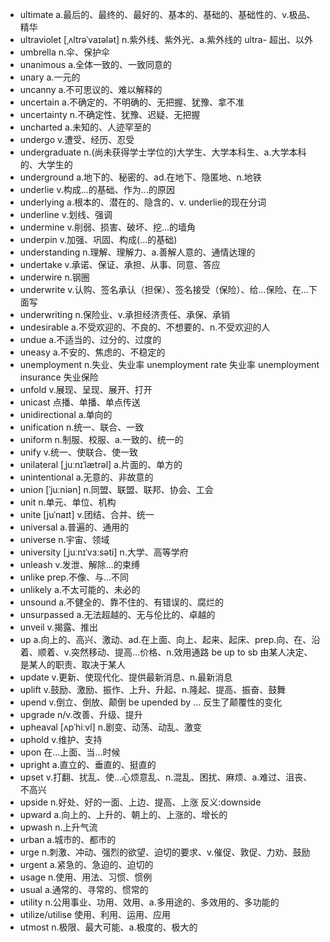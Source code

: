 - ultimate a.最后的、最终的、最好的、基本的、基础的、基础性的、v.极品、精华
- ultraviolet [ˌʌltrəˈvaɪələt] n.紫外线、紫外光、a.紫外线的  ultra- 超出、以外
- umbrella n.伞、保护伞
- unanimous a.全体一致的、一致同意的
- unary a.一元的
- uncanny a.不可思议的、难以解释的
- uncertain a.不确定的、不明确的、无把握、犹豫、拿不准
- uncertainty n.不确定性、犹豫、迟疑、无把握
- uncharted a.未知的、人迹罕至的
- undergo v.遭受、经历、忍受
- undergraduate n.(尚未获得学士学位的)大学生、大学本科生、a.大学本科的、大学生的
- underground a.地下的、秘密的、ad.在地下、隐匿地、n.地铁
- underlie v.构成...的基础、作为...的原因  
- underlying a.根本的、潜在的、隐含的、v. underlie的现在分词
- underline v.划线、强调
- undermine v.削弱、损害、破坏、挖...的墙角
- underpin v.加强、巩固、构成(...的基础)
- understanding n.理解、理解力、a.善解人意的、通情达理的
- undertake v.承诺、保证、承担、从事、同意、答应
- underwire n.钢圈
- underwrite v.认购、签名承认（担保）、签名接受（保险）、给...保险、在...下面写
- underwriting n.保险业、v.承担经济责任、承保、承销
- undesirable a.不受欢迎的、不良的、不想要的、n.不受欢迎的人
- undue a.不适当的、过分的、过度的
- uneasy a.不安的、焦虑的、不稳定的
- unemployment n.失业、失业率  unemployment rate 失业率  unemployment insurance 失业保险
- unfold v.展现、呈现、展开、打开
- unicast 点播、单播、单点传送
- unidirectional a.单向的
- unification n.统一、联合、一致
- uniform n.制服、校服、a.一致的、统一的
- unify v.统一、使联合、使一致
- unilateral [ˌjuːnɪˈlætrəl] a.片面的、单方的
- unintentional a.无意的、非故意的
- union [ˈjuːniən] n.同盟、联盟、联邦、协会、工会
- unit n.单元、单位、机构
- unite [juˈnaɪt] v.团结、合并、统一
- universal a.普遍的、通用的
- universe n.宇宙、领域
- university [ˌjuːnɪˈvɜːsəti] n.大学、高等学府
- unleash v.发泄、解除...的束缚
- unlike prep.不像、与...不同
- unlikely a.不太可能的、未必的
- unsound a.不健全的、靠不住的、有错误的、腐烂的
- unsurpassed a.无法超越的、无与伦比的、卓越的
- unveil v.揭露、推出
- up a.向上的、高兴、激动、ad.在上面、向上、起来、起床、prep.向、在、沿着、顺着、v.突然移动、提高...价格、n.效用通路  be up to sb 由某人决定、是某人的职责、取决于某人
- update v.更新、使现代化、提供最新消息、n.最新消息
- uplift v.鼓励、激励、振作、上升、升起、n.隆起、提高、振奋、鼓舞
- upend v.倒立、倒放、颠倒 be upended by ... 反生了颠覆性的变化
- upgrade n/v.改善、升级、提升
- upheaval [ʌpˈhiːvl] n.剧变、动荡、动乱、激变
- uphold v.维护、支持
- upon 在...上面、当...时候
- upright a.直立的、垂直的、挺直的
- upset v.打翻、扰乱、使...心烦意乱、n.混乱、困扰、麻烦、a.难过、沮丧、不高兴
- upside n.好处、好的一面、上边、提高、上涨   反义:downside
- upward a.向上的、上升的、朝上的、上涨的、增长的
- upwash n.上升气流
- urban a.城市的、都市的
- urge n.刺激、冲动、强烈的欲望、迫切的要求、v.催促、敦促、力劝、鼓励
- urgent a.紧急的、急迫的、迫切的
- usage n.使用、用法、习惯、惯例
- usual a.通常的、寻常的、惯常的
- utility n.公用事业、功用、效用、a.多用途的、多效用的、多功能的
- utilize/utilise 使用、利用、运用、应用
- utmost n.极限、最大可能、a.极度的、极大的